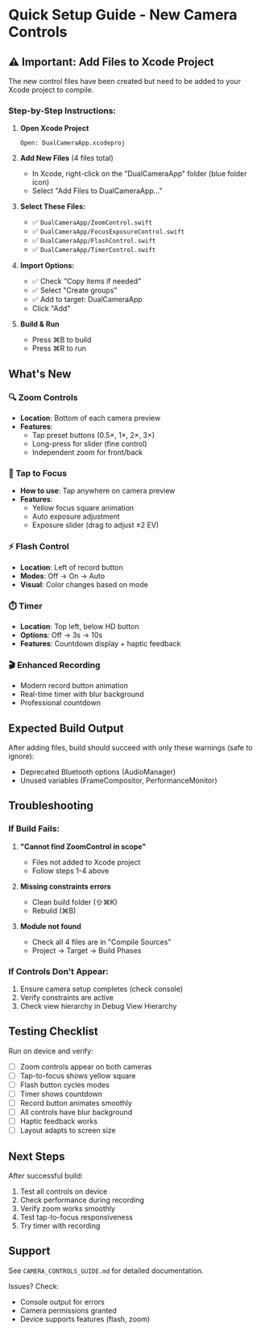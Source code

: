 # Quick Setup Guide - New Camera Controls

## ⚠️ Important: Add Files to Xcode Project

The new control files have been created but need to be added to your Xcode project to compile.

### Step-by-Step Instructions:

1. **Open Xcode Project**
   ```
   Open: DualCameraApp.xcodeproj
   ```

2. **Add New Files** (4 files total)
   - In Xcode, right-click on the "DualCameraApp" folder (blue folder icon)
   - Select "Add Files to DualCameraApp..."
   
3. **Select These Files:**
   - ✅ `DualCameraApp/ZoomControl.swift`
   - ✅ `DualCameraApp/FocusExposureControl.swift`
   - ✅ `DualCameraApp/FlashControl.swift`
   - ✅ `DualCameraApp/TimerControl.swift`

4. **Import Options:**
   - ✅ Check "Copy items if needed"
   - ✅ Select "Create groups"
   - ✅ Add to target: DualCameraApp
   - Click "Add"

5. **Build & Run**
   - Press ⌘B to build
   - Press ⌘R to run

## What's New

### 🔍 Zoom Controls
- **Location**: Bottom of each camera preview
- **Features**: 
  - Tap preset buttons (0.5×, 1×, 2×, 3×)
  - Long-press for slider (fine control)
  - Independent zoom for front/back

### 🎯 Tap to Focus
- **How to use**: Tap anywhere on camera preview
- **Features**:
  - Yellow focus square animation
  - Auto exposure adjustment
  - Exposure slider (drag to adjust ±2 EV)

### ⚡ Flash Control
- **Location**: Left of record button
- **Modes**: Off → On → Auto
- **Visual**: Color changes based on mode

### ⏱️ Timer
- **Location**: Top left, below HD button
- **Options**: Off → 3s → 10s
- **Features**: Countdown display + haptic feedback

### 🎬 Enhanced Recording
- Modern record button animation
- Real-time timer with blur background
- Professional countdown

## Expected Build Output

After adding files, build should succeed with only these warnings (safe to ignore):
- Deprecated Bluetooth options (AudioManager)
- Unused variables (FrameCompositor, PerformanceMonitor)

## Troubleshooting

### If Build Fails:
1. **"Cannot find ZoomControl in scope"**
   - Files not added to Xcode project
   - Follow steps 1-4 above

2. **Missing constraints errors**
   - Clean build folder (⇧⌘K)
   - Rebuild (⌘B)

3. **Module not found**
   - Check all 4 files are in "Compile Sources" 
   - Project → Target → Build Phases

### If Controls Don't Appear:
1. Ensure camera setup completes (check console)
2. Verify constraints are active
3. Check view hierarchy in Debug View Hierarchy

## Testing Checklist

Run on device and verify:
- [ ] Zoom controls appear on both cameras
- [ ] Tap-to-focus shows yellow square
- [ ] Flash button cycles modes
- [ ] Timer shows countdown
- [ ] Record button animates smoothly
- [ ] All controls have blur background
- [ ] Haptic feedback works
- [ ] Layout adapts to screen size

## Next Steps

After successful build:
1. Test all controls on device
2. Check performance during recording
3. Verify zoom works smoothly
4. Test tap-to-focus responsiveness
5. Try timer with recording

## Support

See `CAMERA_CONTROLS_GUIDE.md` for detailed documentation.

Issues? Check:
- Console output for errors
- Camera permissions granted
- Device supports features (flash, zoom)
